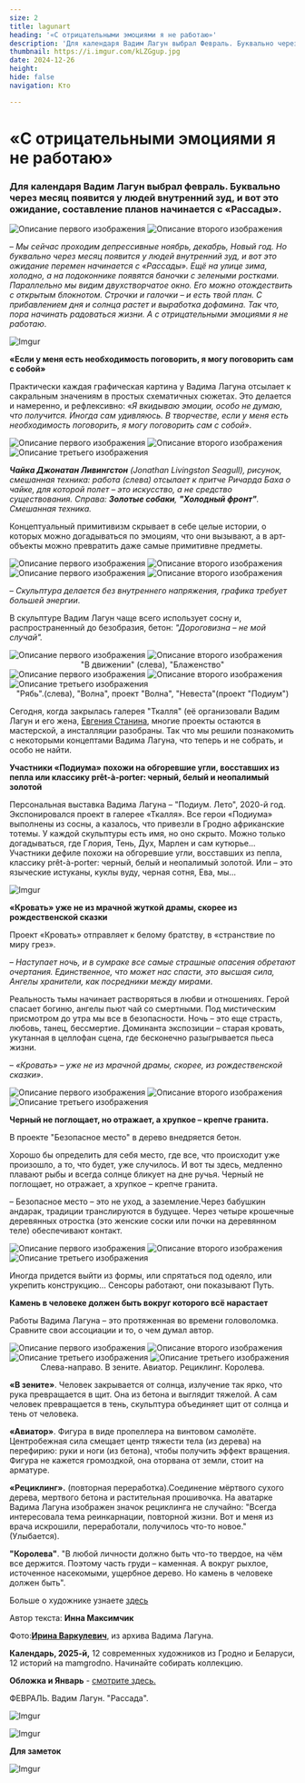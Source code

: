 ```yaml
---
size: 2
title: lagunart
heading: '«С отрицательными эмоциями я не работаю»'
description: 'Для календаря Вадим Лагун выбрал Февраль. Буквально через месяц появится у людей внутренний зуд, и вот это ожидание, составление планов начинается с «Рассады»'
thumbnail: https://i.imgur.com/kLZGgup.jpg
date: 2024-12-26
height: 
hide: false
navigation: Кто

---
```

# **«С отрицательными эмоциями я не работаю»**

### Для календаря Вадим Лагун выбрал февраль. Буквально через месяц появится у людей внутренний зуд, и вот это ожидание, составление планов начинается с «Рассады».

<div class="gallery2">
<img src="https://i.imgur.com/GffE7OA.jpeg" alt="Описание первого изображения"> 
<img src="https://i.imgur.com/kLZGgup.jpeg" alt="Описание второго изображения"> 
</div>

– _Мы сейчас проходим депрессивные ноябрь, декабрь, Новый год. Но буквально через месяц появится у людей внутренний зуд, и вот это ожидание перемен начинается с «Рассады».
Ещё на улице зима, холодно, а на подоконнике появятся баночки с зелеными ростками. Параллельно мы видим двухстворчатое окно. Его можно отождествить с открытым блокнотом. 
Строчки и галочки – и есть твой план. С прибавлением дня и солнца растет и выработка дофамина. Так что, пора начинать радоваться жизни. А с отрицательными эмоциями я не работаю_.

![Imgur](https://i.imgur.com/P1F79SQ.jpg)

**«Если у меня есть необходимость поговорить, я могу поговорить сам с собой»** 

Практически каждая графическая картина у Вадима Лагуна отсылает к сакральным значениям в простых схематичных сюжетах. Это делается и намеренно, и рефлексивно: «_Я вкидываю эмоции, особо
не думаю, что получится. Иногда сам удивляюсь. В творчестве, если у меня есть необходимость поговорить, я могу поговорить сам с собой_». 

<div class="gallery3">
<img src="https://i.imgur.com/Dfe3RRI.jpeg" alt="Описание первого изображения"> 
<img src="https://i.imgur.com/fUDa4NJ.jpeg" alt="Описание второго изображения"> 
<img src="https://i.imgur.com/IOVUFVK.jpeg" alt="Описание третьего изображения">
</div>

_**Чайка Джонатан Ливингстон** (Jonathan Livingston Seagull), рисунок, смешанная техника: работа (слева) отсылает к притче Ричарда Баха о чайке, для которой полет – это искусство, а не средство
существования. Справа: **Золотые собаки**, **"Холодный фронт"**. Смешанная техника._

Концептуальный примитивизм скрывает в себе целые истории, о которых можно догадываться по эмоциям, что они вызывают, а в арт-объекты можно превратить даже самые примитивне предметы.

<div class="gallery2">
<img src="https://i.imgur.com/RyGkEhF.jpeg" alt="Описание первого изображения"> 
<img src="https://i.imgur.com/Ycuwjlr.jpeg" alt="Описание второго изображения"> 
</div>

<div class="gallery2">
<img src="https://i.imgur.com/BmuoLM3.jpeg" alt="Описание первого изображения">
<img src="https://i.imgur.com/vbmAA4x.jpeg" alt="Описание второго изображения">  
</div>

– _Скульптура делается без внутреннего напряжения, графика требует большей энергии_. 

В скульптуре Вадим Лагун чаще всего использует сосну и, распространенный до безобразия, бетон: _"Дороговизна – не мой случай"._ 

<div class="gallery2">
<img src="https://i.imgur.com/0bk6TmX.jpeg" alt="Описание первого изображения"> 
<img src="https://i.imgur.com/Z1Hvwfz.jpeg" alt="Описание второго изображения"> 
</div>
<center>"В движении" (слева), "Блаженство"</center>

<div class="gallery2">
<img src="https://i.imgur.com/PF59qpG.jpeg" alt="Описание первого изображения"> 
<img src="https://i.imgur.com/lILnbEU.jpeg" alt="Описание второго изображения"> 
<img src="https://i.imgur.com/2Y1ZWRE.jpeg" alt="Описание третьего изображения">
</div>
<center>"Рябь".(слева), "Волна", проект "Волна", "Невеста"(проект "Подиум")</center>

Сегодня, когда закрылась галерея "Ткалля" (её организовали Вадим Лагун и его жена, [Евгения Станина](https://www.mamgrodno.com/projects/staninapaint.html), многие проекты остаются в мастерской, а инсталляции разобраны. Так что мы решили познакомить с некоторыми концептами Вадима Лагуна, что теперь и не собрать, и особо не найти. 

**Участники «Подиума» похожи на обгоревшие угли, восставших из пепла или классику prêt-à-porter: черный, белый и неопалимый золотой** 

Персональная выставка Вадима Лагуна – "Подиум. Лето", 2020-й год. Экспонировался проект в галерее «Ткалля». Все герои «Подиума» выполнены из сосны, а казалось, что привезли в Гродно африканские тотемы. У каждой скульптуры есть имя, но оно скрыто. Можно только догадываться, где Глория, Тень, Дух, Марлен и сам кутюрье… Участники дефиле похожи на обгоревшие угли, восставших из пепла, классику prêt-à-porter: черный, белый и неопалимый золотой. Или – это языческие истуканы, куклы вуду, черная сотня, Ева, мы…

![Imgur](https://i.imgur.com/qqFatRA.jpg)

**«Кровать» уже не из мрачной жуткой драмы, скорее из рождественской сказки**

Проект «Кровать» отправляет к белому братству, в «странствие по миру грез». 

– _Наступает ночь, и в сумраке все самые страшные опасения обретают очертания. Единственное, что может нас спасти, это высшая сила, Ангелы хранители, как посредники между мирами_.    

Реальность тьмы начинает растворяться в любви и отношениях. Герой спасает богиню, ангелы пьют чай со смертными. Под мистическим присмотром до утра мы все в безопасности. 
Ночь – это еще страсть, любовь, танец, бессмертие. Доминанта экспозиции – старая кровать, укутанная в целлофан сцена, где бесконечно разыгрывается пьеса жизни.

– _«Кровать» – уже не из мрачной  драмы, скорее, из рождественской сказки»_.

<div class="gallery3">
<img src="https://i.imgur.com/Hlkdzw8.jpeg" alt="Описание первого изображения"> 
<img src="https://i.imgur.com/tqB4G6P.jpeg" alt="Описание второго изображения"> 
<img src="https://i.imgur.com/cWkqCVB.jpeg" alt="Описание третьего изображения">
</div>

**Черный не поглощает, но отражает, а хрупкое – крепче гранита.**

В проекте "Безопасное место" в дерево внедряется бетон. 

Хорошо бы определить для себя место, где все, что происходит уже произошло, а то, что будет, уже случилось. И вот ты здесь, медленно плавают рыбы и всегда солнце бликует на дне ручья. Черный не поглощает, но отражает, а хрупкое – крепче гранита. 

– Безопасное место – это не уход, а заземление.Через бабушкин андарак, традиции транслируются в будущее. Через четыре крошечные деревянных отростка (это женские соски или почки на деревянном теле) обеспечивают контакт. 

<div class="gallery3">
<img src="https://i.imgur.com/9WUzWqj.jpeg" alt="Описание первого изображения"> 
<img src="https://i.imgur.com/IG97ToS.jpeg" alt="Описание второго изображения"> 
<img src="https://i.imgur.com/bJZrrRf.jpeg" alt="Описание третьего изображения">
</div>

Иногда придется выйти из формы, или спрятаться под одеяло, или укрепить конструкцию... Сенсоры работают, они показывают Путь.

**Камень в человеке должен быть вокруг которого всё нарастает** 

Работы Вадима Лагуна – это протяженная во времени головоломка. Сравните свои ассоциации и то, о чем думал автор.

<div class="gallery2">
<img src="https://i.imgur.com/CZWJHjW.jpeg" alt="Описание первого изображения"> 
<img src="https://i.imgur.com/ymt2Tg9.jpeg" alt="Описание второго изображения"> 
<img src="https://i.imgur.com/AXAFrQE.jpeg" alt="Описание третьего изображения">
<img src="https://i.imgur.com/2ObMuaR.jpeg" alt="Описание третьего изображения">
</div>
<center>Слева-направо. В зените. Авиатор. Рециклинг. Королева.</center>

**«В зените»**. Человек закрывается от солнца, излучение так ярко, что рука превращается в щит. Она из бетона и выглядит тяжелой. А сам человек превращается в тень, скульптура объединяет щит от солнца и тень от человека. 

**«Авиатор»**. Фигура в виде пропеллера на винтовом самолёте. Центробежная сила смещает центр тяжести тела (из дерева) на перефирию: руки и ноги (из бетона), чтобы получить эффект вращения. Фигура не кажется громоздкой, она оторвана от земли, стоит на арматуре.

**«Рециклинг».** (повторная переработка).Соединение мёртвого сухого дерева, мертвого бетона и растительная прошивочка. На аватарке Вадима Лагуна изображен значок рециклинга не случайно: "Всегда интересовала тема реинкарнации, повторной жизни. Вот и меня из врача искрошили, переработали, получилось что-то новое." (Улыбается). 

**"Королева"**. "В любой личности должно быть что-то твердое, на чём все держится. Поэтому часть груди – каменная. А вокруг рыхлое, источенное насекомыми, ущербное дерево. Но камень в человеке должен быть".

Больше о художнике узнаете [здесь](https://www.instagram.com/_vadim_lagun/)

Автор текста: **Инна Максимчик**

Фото:[**Ирина Варкулевич**](https://www.instagram.com/irinavarkulevich/), из архива Вадима Лагуна. 

**Календарь, 2025-й,** 12 современных художников из Гродно и Беларуси, 12 историй на mamgrodno. Начинайте собирать коллекцию.

**Обложка и Январь** - [смотрите здесь.](https://www.mamgrodno.com/projects/markmaksimovitch.html)

ФЕВРАЛЬ. Вадим Лагун. "Рассада". 

![Imgur](https://i.imgur.com/kLZGgup.jpg)

![Imgur](https://i.imgur.com/xiHAkIv.jpg)

**Для заметок**

![Imgur](https://i.imgur.com/gBAFHhk.jpg)









